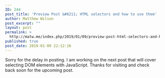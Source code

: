 ```yaml
---
ID: 244
post_title: 'Preview Post &#8211; HTML selectors and how to use them'
author: Matthew Wilson
post_excerpt: ""
layout: post
permalink: >
  http://matw.me/index.php/2019/01/09/preview-post-html-selectors-and-how-to-use-them/
published: true
post_date: 2019-01-09 22:12:16
---
```

Sorry for the delay in posting. I am working on the next post that will cover selecting DOM elements with JavaScript.
Thanks for visiting and check back soon for the upcoming post.